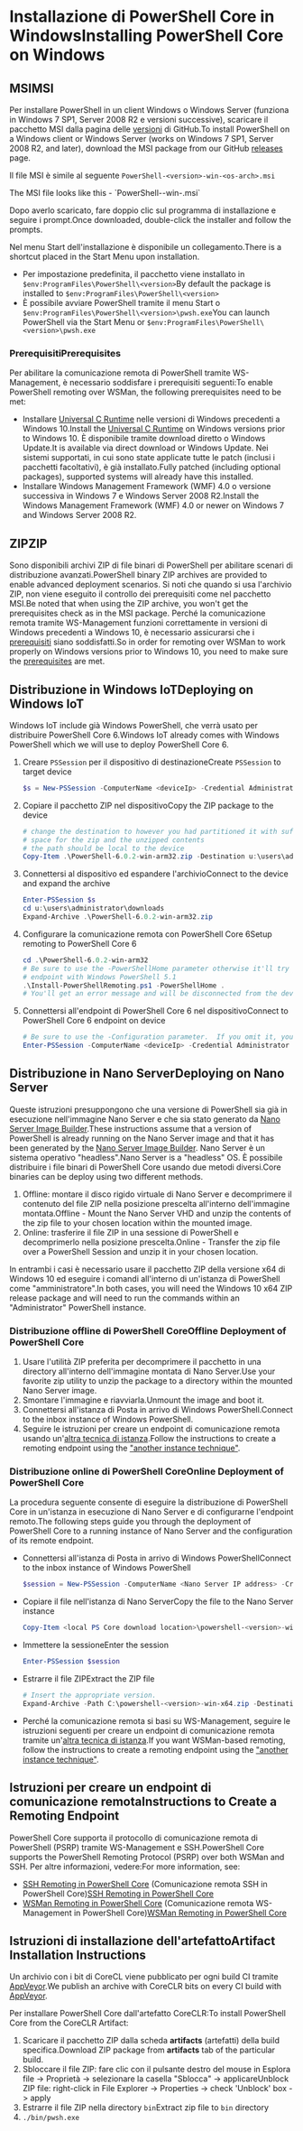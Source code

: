 # <a name="installing-powershell-core-on-windows"></a><span data-ttu-id="493c8-101">Installazione di PowerShell Core in Windows</span><span class="sxs-lookup"><span data-stu-id="493c8-101">Installing PowerShell Core on Windows</span></span>

## <a name="msi"></a><span data-ttu-id="493c8-102">MSI</span><span class="sxs-lookup"><span data-stu-id="493c8-102">MSI</span></span>

<span data-ttu-id="493c8-103">Per installare PowerShell in un client Windows o Windows Server (funziona in Windows 7 SP1, Server 2008 R2 e versioni successive), scaricare il pacchetto MSI dalla pagina delle [versioni][] di GitHub.</span><span class="sxs-lookup"><span data-stu-id="493c8-103">To install PowerShell on a Windows client or Windows Server (works on Windows 7 SP1, Server 2008 R2, and later), download the MSI package from our GitHub [releases][] page.</span></span>

<span data-ttu-id="493c8-104">Il file MSI è simile al seguente `PowerShell-<version>-win-<os-arch>.msi`
<!-- TODO: should be updated to point to the Download Center as well --></span><span class="sxs-lookup"><span data-stu-id="493c8-104">The MSI file looks like this - `PowerShell-<version>-win-<os-arch>.msi`
<!-- TODO: should be updated to point to the Download Center as well --></span></span>

<span data-ttu-id="493c8-105">Dopo averlo scaricato, fare doppio clic sul programma di installazione e seguire i prompt.</span><span class="sxs-lookup"><span data-stu-id="493c8-105">Once downloaded, double-click the installer and follow the prompts.</span></span>

<span data-ttu-id="493c8-106">Nel menu Start dell'installazione è disponibile un collegamento.</span><span class="sxs-lookup"><span data-stu-id="493c8-106">There is a shortcut placed in the Start Menu upon installation.</span></span>

- <span data-ttu-id="493c8-107">Per impostazione predefinita, il pacchetto viene installato in `$env:ProgramFiles\PowerShell\<version>`</span><span class="sxs-lookup"><span data-stu-id="493c8-107">By default the package is installed to `$env:ProgramFiles\PowerShell\<version>`</span></span>
- <span data-ttu-id="493c8-108">È possibile avviare PowerShell tramite il menu Start o `$env:ProgramFiles\PowerShell\<version>\pwsh.exe`</span><span class="sxs-lookup"><span data-stu-id="493c8-108">You can launch PowerShell via the Start Menu or `$env:ProgramFiles\PowerShell\<version>\pwsh.exe`</span></span>

### <a name="prerequisites"></a><span data-ttu-id="493c8-109">Prerequisiti</span><span class="sxs-lookup"><span data-stu-id="493c8-109">Prerequisites</span></span>

<span data-ttu-id="493c8-110">Per abilitare la comunicazione remota di PowerShell tramite WS-Management, è necessario soddisfare i prerequisiti seguenti:</span><span class="sxs-lookup"><span data-stu-id="493c8-110">To enable PowerShell remoting over WSMan, the following prerequisites need to be met:</span></span>

- <span data-ttu-id="493c8-111">Installare [Universal C Runtime](https://www.microsoft.com/download/details.aspx?id=50410) nelle versioni di Windows precedenti a Windows 10.</span><span class="sxs-lookup"><span data-stu-id="493c8-111">Install the [Universal C Runtime](https://www.microsoft.com/download/details.aspx?id=50410) on Windows versions prior to Windows 10.</span></span>
  <span data-ttu-id="493c8-112">È disponibile tramite download diretto o Windows Update.</span><span class="sxs-lookup"><span data-stu-id="493c8-112">It is available via direct download or Windows Update.</span></span>
  <span data-ttu-id="493c8-113">Nei sistemi supportati, in cui sono state applicate tutte le patch (inclusi i pacchetti facoltativi), è già installato.</span><span class="sxs-lookup"><span data-stu-id="493c8-113">Fully patched (including optional packages), supported systems will already have this installed.</span></span>
- <span data-ttu-id="493c8-114">Installare Windows Management Framework (WMF) 4.0 o versione successiva in Windows 7 e Windows Server 2008 R2.</span><span class="sxs-lookup"><span data-stu-id="493c8-114">Install the Windows Management Framework (WMF) 4.0 or newer on Windows 7 and Windows Server 2008 R2.</span></span>

## <a name="zip"></a><span data-ttu-id="493c8-115">ZIP</span><span class="sxs-lookup"><span data-stu-id="493c8-115">ZIP</span></span>

<span data-ttu-id="493c8-116">Sono disponibili archivi ZIP di file binari di PowerShell per abilitare scenari di distribuzione avanzati.</span><span class="sxs-lookup"><span data-stu-id="493c8-116">PowerShell binary ZIP archives are provided to enable advanced deployment scenarios.</span></span>
<span data-ttu-id="493c8-117">Si noti che quando si usa l'archivio ZIP, non viene eseguito il controllo dei prerequisiti come nel pacchetto MSI.</span><span class="sxs-lookup"><span data-stu-id="493c8-117">Be noted that when using the ZIP archive, you won't get the prerequisites check as in the MSI package.</span></span>
<span data-ttu-id="493c8-118">Perché la comunicazione remota tramite WS-Management funzioni correttamente in versioni di Windows precedenti a Windows 10, è necessario assicurarsi che i [prerequisiti](#prerequisites) siano soddisfatti.</span><span class="sxs-lookup"><span data-stu-id="493c8-118">So in order for remoting over WSMan to work properly on Windows versions prior to Windows 10, you need to make sure the [prerequisites](#prerequisites) are met.</span></span>

## <a name="deploying-on-windows-iot"></a><span data-ttu-id="493c8-119">Distribuzione in Windows IoT</span><span class="sxs-lookup"><span data-stu-id="493c8-119">Deploying on Windows IoT</span></span>

<span data-ttu-id="493c8-120">Windows IoT include già Windows PowerShell, che verrà usato per distribuire PowerShell Core 6.</span><span class="sxs-lookup"><span data-stu-id="493c8-120">Windows IoT already comes with Windows PowerShell which we will use to deploy PowerShell Core 6.</span></span>

1. <span data-ttu-id="493c8-121">Creare `PSSession` per il dispositivo di destinazione</span><span class="sxs-lookup"><span data-stu-id="493c8-121">Create `PSSession` to target device</span></span>

   ```powershell
   $s = New-PSSession -ComputerName <deviceIp> -Credential Administrator
   ```

2. <span data-ttu-id="493c8-122">Copiare il pacchetto ZIP nel dispositivo</span><span class="sxs-lookup"><span data-stu-id="493c8-122">Copy the ZIP package to the device</span></span>

   ```powershell
   # change the destination to however you had partitioned it with sufficient
   # space for the zip and the unzipped contents
   # the path should be local to the device
   Copy-Item .\PowerShell-6.0.2-win-arm32.zip -Destination u:\users\administrator\Downloads -ToSession $s
   ```

3. <span data-ttu-id="493c8-123">Connettersi al dispositivo ed espandere l'archivio</span><span class="sxs-lookup"><span data-stu-id="493c8-123">Connect to the device and expand the archive</span></span>

   ```powershell
   Enter-PSSession $s
   cd u:\users\administrator\downloads
   Expand-Archive .\PowerShell-6.0.2-win-arm32.zip
   ```

4. <span data-ttu-id="493c8-124">Configurare la comunicazione remota con PowerShell Core 6</span><span class="sxs-lookup"><span data-stu-id="493c8-124">Setup remoting to PowerShell Core 6</span></span>

   ```powershell
   cd .\PowerShell-6.0.2-win-arm32
   # Be sure to use the -PowerShellHome parameter otherwise it'll try to create a new
   # endpoint with Windows PowerShell 5.1
   .\Install-PowerShellRemoting.ps1 -PowerShellHome .
   # You'll get an error message and will be disconnected from the device because it has to restart WinRM
   ```

5. <span data-ttu-id="493c8-125">Connettersi all'endpoint di PowerShell Core 6 nel dispositivo</span><span class="sxs-lookup"><span data-stu-id="493c8-125">Connect to PowerShell Core 6 endpoint on device</span></span>

   ```powershell
   # Be sure to use the -Configuration parameter.  If you omit it, you will connect to Windows PowerShell 5.1
   Enter-PSSession -ComputerName <deviceIp> -Credential Administrator -Configuration powershell.6.0.2
   ```

## <a name="deploying-on-nano-server"></a><span data-ttu-id="493c8-126">Distribuzione in Nano Server</span><span class="sxs-lookup"><span data-stu-id="493c8-126">Deploying on Nano Server</span></span>

<span data-ttu-id="493c8-127">Queste istruzioni presuppongono che una versione di PowerShell sia già in esecuzione nell'immagine Nano Server e che sia stato generato da [Nano Server Image Builder](/windows-server/get-started/deploy-nano-server).</span><span class="sxs-lookup"><span data-stu-id="493c8-127">These instructions assume that a version of PowerShell is already running on the Nano Server image and that it has been generated by the [Nano Server Image Builder](/windows-server/get-started/deploy-nano-server).</span></span>
<span data-ttu-id="493c8-128">Nano Server è un sistema operativo "headless".</span><span class="sxs-lookup"><span data-stu-id="493c8-128">Nano Server is a "headless" OS.</span></span> <span data-ttu-id="493c8-129">È possibile distribuire i file binari di PowerShell Core usando due metodi diversi.</span><span class="sxs-lookup"><span data-stu-id="493c8-129">Core binaries can be deploy using two different methods.</span></span>

1. <span data-ttu-id="493c8-130">Offline: montare il disco rigido virtuale di Nano Server e decomprimere il contenuto del file ZIP nella posizione prescelta all'interno dell'immagine montata.</span><span class="sxs-lookup"><span data-stu-id="493c8-130">Offline - Mount the Nano Server VHD and unzip the contents of the zip file to your chosen location within the mounted image.</span></span>
2. <span data-ttu-id="493c8-131">Online: trasferire il file ZIP in una sessione di PowerShell e decomprimerlo nella posizione prescelta.</span><span class="sxs-lookup"><span data-stu-id="493c8-131">Online - Transfer the zip file over a PowerShell Session and unzip it in your chosen location.</span></span>

<span data-ttu-id="493c8-132">In entrambi i casi è necessario usare il pacchetto ZIP della versione x64 di Windows 10 ed eseguire i comandi all'interno di un'istanza di PowerShell come "amministratore".</span><span class="sxs-lookup"><span data-stu-id="493c8-132">In both cases, you will need the Windows 10 x64 ZIP release package and will need to run the commands within an "Administrator" PowerShell instance.</span></span>

### <a name="offline-deployment-of-powershell-core"></a><span data-ttu-id="493c8-133">Distribuzione offline di PowerShell Core</span><span class="sxs-lookup"><span data-stu-id="493c8-133">Offline Deployment of PowerShell Core</span></span>

1. <span data-ttu-id="493c8-134">Usare l'utilità ZIP preferita per decomprimere il pacchetto in una directory all'interno dell'immagine montata di Nano Server.</span><span class="sxs-lookup"><span data-stu-id="493c8-134">Use your favorite zip utility to unzip the package to a directory within the mounted Nano Server image.</span></span>
2. <span data-ttu-id="493c8-135">Smontare l'immagine e riavviarla.</span><span class="sxs-lookup"><span data-stu-id="493c8-135">Unmount the image and boot it.</span></span>
3. <span data-ttu-id="493c8-136">Connettersi all'istanza di Posta in arrivo di Windows PowerShell.</span><span class="sxs-lookup"><span data-stu-id="493c8-136">Connect to the inbox instance of Windows PowerShell.</span></span>
4. <span data-ttu-id="493c8-137">Seguire le istruzioni per creare un endpoint di comunicazione remota usando un'[altra tecnica di istanza](#executed-by-another-instance-of-powershell-on-behalf-of-the-instance-that-it-will-register).</span><span class="sxs-lookup"><span data-stu-id="493c8-137">Follow the instructions to create a remoting endpoint using the ["another instance technique"](#executed-by-another-instance-of-powershell-on-behalf-of-the-instance-that-it-will-register).</span></span>

### <a name="online-deployment-of-powershell-core"></a><span data-ttu-id="493c8-138">Distribuzione online di PowerShell Core</span><span class="sxs-lookup"><span data-stu-id="493c8-138">Online Deployment of PowerShell Core</span></span>

<span data-ttu-id="493c8-139">La procedura seguente consente di eseguire la distribuzione di PowerShell Core in un'istanza in esecuzione di Nano Server e di configurarne l'endpoint remoto.</span><span class="sxs-lookup"><span data-stu-id="493c8-139">The following steps guide you through the deployment of PowerShell Core to a running instance of Nano Server and the configuration of its remote endpoint.</span></span>

- <span data-ttu-id="493c8-140">Connettersi all'istanza di Posta in arrivo di Windows PowerShell</span><span class="sxs-lookup"><span data-stu-id="493c8-140">Connect to the inbox instance of Windows PowerShell</span></span>

  ```powershell
  $session = New-PSSession -ComputerName <Nano Server IP address> -Credential <An Administrator account on the system>
  ```

- <span data-ttu-id="493c8-141">Copiare il file nell'istanza di Nano Server</span><span class="sxs-lookup"><span data-stu-id="493c8-141">Copy the file to the Nano Server instance</span></span>

  ```powershell
  Copy-Item <local PS Core download location>\powershell-<version>-win-x64.zip c:\ -ToSession $session
  ```

- <span data-ttu-id="493c8-142">Immettere la sessione</span><span class="sxs-lookup"><span data-stu-id="493c8-142">Enter the session</span></span>

  ```powershell
  Enter-PSSession $session
  ```

- <span data-ttu-id="493c8-143">Estrarre il file ZIP</span><span class="sxs-lookup"><span data-stu-id="493c8-143">Extract the ZIP file</span></span>

  ```powershell
  # Insert the appropriate version.
  Expand-Archive -Path C:\powershell-<version>-win-x64.zip -DestinationPath "C:\PowerShellCore_<version>"
  ```

- <span data-ttu-id="493c8-144">Perché la comunicazione remota si basi su WS-Management, seguire le istruzioni seguenti per creare un endpoint di comunicazione remota tramite un'[altra tecnica di istanza](../core-powershell/WSMan-Remoting-in-PowerShell-Core.md#executed-by-another-instance-of-powershell-on-behalf-of-the-instance-that-it-will-register).</span><span class="sxs-lookup"><span data-stu-id="493c8-144">If you want WSMan-based remoting, follow the instructions to create a remoting endpoint using the ["another instance technique"](../core-powershell/WSMan-Remoting-in-PowerShell-Core.md#executed-by-another-instance-of-powershell-on-behalf-of-the-instance-that-it-will-register).</span></span>

## <a name="instructions-to-create-a-remoting-endpoint"></a><span data-ttu-id="493c8-145">Istruzioni per creare un endpoint di comunicazione remota</span><span class="sxs-lookup"><span data-stu-id="493c8-145">Instructions to Create a Remoting Endpoint</span></span>

<span data-ttu-id="493c8-146">PowerShell Core supporta il protocollo di comunicazione remota di PowerShell (PSRP) tramite WS-Management e SSH.</span><span class="sxs-lookup"><span data-stu-id="493c8-146">PowerShell Core supports the PowerShell Remoting Protocol (PSRP) over both WSMan and SSH.</span></span>
<span data-ttu-id="493c8-147">Per altre informazioni, vedere:</span><span class="sxs-lookup"><span data-stu-id="493c8-147">For more information, see:</span></span>

- <span data-ttu-id="493c8-148">[SSH Remoting in PowerShell Core][ssh-remoting] (Comunicazione remota SSH in PowerShell Core)</span><span class="sxs-lookup"><span data-stu-id="493c8-148">[SSH Remoting in PowerShell Core][ssh-remoting]</span></span>
- <span data-ttu-id="493c8-149">[WSMan Remoting in PowerShell Core][wsman-remoting] (Comunicazione remota WS-Management in PowerShell Core)</span><span class="sxs-lookup"><span data-stu-id="493c8-149">[WSMan Remoting in PowerShell Core][wsman-remoting]</span></span>

## <a name="artifact-installation-instructions"></a><span data-ttu-id="493c8-150">Istruzioni di installazione dell'artefatto</span><span class="sxs-lookup"><span data-stu-id="493c8-150">Artifact Installation Instructions</span></span>

<span data-ttu-id="493c8-151">Un archivio con i bit di CoreCL viene pubblicato per ogni build CI tramite [AppVeyor][].</span><span class="sxs-lookup"><span data-stu-id="493c8-151">We publish an archive with CoreCLR bits on every CI build with [AppVeyor][].</span></span>

<span data-ttu-id="493c8-152">Per installare PowerShell Core dall'artefatto CoreCLR:</span><span class="sxs-lookup"><span data-stu-id="493c8-152">To install PowerShell Core from the CoreCLR Artifact:</span></span>

1. <span data-ttu-id="493c8-153">Scaricare il pacchetto ZIP dalla scheda **artifacts** (artefatti) della build specifica.</span><span class="sxs-lookup"><span data-stu-id="493c8-153">Download ZIP package from **artifacts** tab of the particular build.</span></span>
2. <span data-ttu-id="493c8-154">Sbloccare il file ZIP: fare clic con il pulsante destro del mouse in Esplora file -> Proprietà -> selezionare la casella "Sblocca" -> applicare</span><span class="sxs-lookup"><span data-stu-id="493c8-154">Unblock ZIP file: right-click in File Explorer -> Properties -> check 'Unblock' box -> apply</span></span>
3. <span data-ttu-id="493c8-155">Estrarre il file ZIP nella directory `bin`</span><span class="sxs-lookup"><span data-stu-id="493c8-155">Extract zip file to `bin` directory</span></span>
4. `./bin/pwsh.exe`

<!-- [download-center]: TODO -->

[versioni]: https://github.com/PowerShell/PowerShell/releases
[releases]: https://github.com/PowerShell/PowerShell/releases
[ssh-remoting]: ../core-powershell/SSH-Remoting-in-PowerShell-Core.md
[wsman-remoting]: ../core-powershell/WSMan-Remoting-in-PowerShell-Core.md
[AppVeyor]: https://ci.appveyor.com/project/PowerShell/powershell
